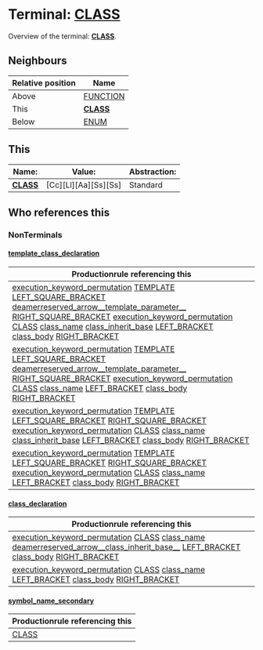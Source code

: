 # Terminal: **[CLASS](./CLASS.md)**

Overview of the terminal: **[CLASS](./CLASS.md)**.



## **Neighbours**

| Relative position | Name                                          |
| ----------------- | --------------------------------------------- |
| Above             | [FUNCTION](./FUNCTION.md) |
| This              | **[CLASS](./CLASS.md)** |
| Below             | [ENUM](./ENUM.md) |



## **This**

| Name:                                       | Value:          | Abstraction:    |
| ------------------------------------------- | --------------- | --------------- |
| **[CLASS](./CLASS.md)** | [Cc][Ll][Aa][Ss][Ss] | Standard |



## **Who references this**

### NonTerminals


#### [template_class_declaration](./../Grammar/template_class_declaration.md)

| Productionrule referencing this                      |
| ---------------------------------------------------- |
| [execution_keyword_permutation](./../Grammar/execution_keyword_permutation.md) [TEMPLATE](./TEMPLATE.md) [LEFT_SQUARE_BRACKET](./LEFT_SQUARE_BRACKET.md) [deamerreserved_arrow__template_parameter__](./../Grammar/deamerreserved_arrow__template_parameter__.md) [RIGHT_SQUARE_BRACKET](./RIGHT_SQUARE_BRACKET.md) [execution_keyword_permutation](./../Grammar/execution_keyword_permutation.md) [CLASS](./CLASS.md) [class_name](./../Grammar/class_name.md) [class_inherit_base](./../Grammar/class_inherit_base.md) [LEFT_BRACKET](./LEFT_BRACKET.md) [class_body](./../Grammar/class_body.md) [RIGHT_BRACKET](./RIGHT_BRACKET.md)  |
| [execution_keyword_permutation](./../Grammar/execution_keyword_permutation.md) [TEMPLATE](./TEMPLATE.md) [LEFT_SQUARE_BRACKET](./LEFT_SQUARE_BRACKET.md) [deamerreserved_arrow__template_parameter__](./../Grammar/deamerreserved_arrow__template_parameter__.md) [RIGHT_SQUARE_BRACKET](./RIGHT_SQUARE_BRACKET.md) [execution_keyword_permutation](./../Grammar/execution_keyword_permutation.md) [CLASS](./CLASS.md) [class_name](./../Grammar/class_name.md) [LEFT_BRACKET](./LEFT_BRACKET.md) [class_body](./../Grammar/class_body.md) [RIGHT_BRACKET](./RIGHT_BRACKET.md)  |
| [execution_keyword_permutation](./../Grammar/execution_keyword_permutation.md) [TEMPLATE](./TEMPLATE.md) [LEFT_SQUARE_BRACKET](./LEFT_SQUARE_BRACKET.md) [RIGHT_SQUARE_BRACKET](./RIGHT_SQUARE_BRACKET.md) [execution_keyword_permutation](./../Grammar/execution_keyword_permutation.md) [CLASS](./CLASS.md) [class_name](./../Grammar/class_name.md) [class_inherit_base](./../Grammar/class_inherit_base.md) [LEFT_BRACKET](./LEFT_BRACKET.md) [class_body](./../Grammar/class_body.md) [RIGHT_BRACKET](./RIGHT_BRACKET.md)  |
| [execution_keyword_permutation](./../Grammar/execution_keyword_permutation.md) [TEMPLATE](./TEMPLATE.md) [LEFT_SQUARE_BRACKET](./LEFT_SQUARE_BRACKET.md) [RIGHT_SQUARE_BRACKET](./RIGHT_SQUARE_BRACKET.md) [execution_keyword_permutation](./../Grammar/execution_keyword_permutation.md) [CLASS](./CLASS.md) [class_name](./../Grammar/class_name.md) [LEFT_BRACKET](./LEFT_BRACKET.md) [class_body](./../Grammar/class_body.md) [RIGHT_BRACKET](./RIGHT_BRACKET.md)  |


#### [class_declaration](./../Grammar/class_declaration.md)

| Productionrule referencing this                      |
| ---------------------------------------------------- |
| [execution_keyword_permutation](./../Grammar/execution_keyword_permutation.md) [CLASS](./CLASS.md) [class_name](./../Grammar/class_name.md) [deamerreserved_arrow__class_inherit_base__](./../Grammar/deamerreserved_arrow__class_inherit_base__.md) [LEFT_BRACKET](./LEFT_BRACKET.md) [class_body](./../Grammar/class_body.md) [RIGHT_BRACKET](./RIGHT_BRACKET.md)  |
| [execution_keyword_permutation](./../Grammar/execution_keyword_permutation.md) [CLASS](./CLASS.md) [class_name](./../Grammar/class_name.md) [LEFT_BRACKET](./LEFT_BRACKET.md) [class_body](./../Grammar/class_body.md) [RIGHT_BRACKET](./RIGHT_BRACKET.md)  |


#### [symbol_name_secondary](./../Grammar/symbol_name_secondary.md)

| Productionrule referencing this                      |
| ---------------------------------------------------- |
| [CLASS](./CLASS.md)  |



